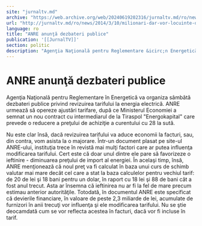 ```yaml
---
site: "jurnaltv.md"
archive: "https://web.archive.org/web/20240619202316/jurnaltv.md/ro/news/2014/3/10/milionari-dar-vor-locuinte-de-la-stat-10007233/"
url: "http://jurnaltv.md/ro/news/2014/3/10/milionari-dar-vor-locuinte-de-la-stat-10007233/"
language: ro
title: "ANRE anunţă dezbateri publice"
publication: '[[JurnalTV]]'
section: politic
description: "Agenţia Naţională pentru Reglementare &icirc;n Energetică va organiza s&acirc;mbătă dezbateri publice privind revizuirea tarifului la energia electrică...."
---
```


# ANRE anunţă dezbateri publice

Agenţia Naţională pentru Reglementare în Energetică va organiza sâmbătă dezbateri publice privind revizuirea tarifului la energia electrică. ANRE urmează să opereze ajustări tarifare, după ce Ministerul Economiei a semnat un nou contract cu intermediarul de la Tiraspol "Energokapital" care prevede o reducere a preţului de achiziţie a curentului cu 28 la sută.

Nu este clar însă, dacă revizuirea tarifului va aduce economii la facturi, sau, din contra, vom asista la o majorare. Într-un document plasat pe site-ul ANRE-ului, instituţia trece în revistă mai mulţi factori care ar putea influenţa modificarea tarifului. Cert este că doar unul dintre ele pare să favorizeze o ieftinire - diminuarea preţului de import al energiei. În acelaşi timp, însă, ANRE menţionează că noul preţ va fi calculat în baza unui curs de schimb valutar mai mare decât cel care a stat la baza calculelor pentru vechiul tarif: de 20 de lei şi 18 bani pentru un dolar, în raport cu 18 lei şi 88 de bani cât a fost anul trecut. Asta ar însemna că ieftinirea nu ar fi la fel de mare precum estimau anterior autorităţile. Totodată, în documentul ANRE este specificat că devierile financiare, în valoare de peste 2,3 miliarde de lei, acumulate de furnizori în anii trecuţi vor influenţa şi ele modificarea tarifului. Nu se ştie deocamdată cum se vor reflecta acestea în facturi, dacă vor fi incluse în tarif.